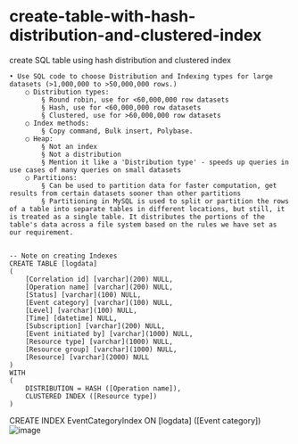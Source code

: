 # create-table-with-hash-distribution-and-clustered-index
create SQL table using hash distribution and clustered index


	• Use SQL code to choose Distribution and Indexing types for large datasets (>1,000,000 to >50,000,000 rows.)
		○ Distribution types: 
			§ Round robin, use for <60,000,000 row datasets
			§ Hash, use for <60,000,000 row datasets 
			§ Clustered, use for >60,000,000 row datasets
		○ Index methods: 
			§ Copy command, Bulk insert, Polybase.
		○ Heap:
			§ Not an index
			§ Not a distribution
			§ Mention it like a 'Distribution type' - speeds up queries in use cases of many queries on small datasets
		○ Partitions:
			§ Can be used to partition data for faster computation, get results from certain datasets sooner than other partitions
			§ Partitioning in MySQL is used to split or partition the rows of a table into separate tables in different locations, but still, it is treated as a single table. It distributes the portions of the table's data across a file system based on the rules we have set as our requirement.


	-- Note on creating Indexes
	CREATE TABLE [logdata]
	(
	    [Correlation id] [varchar](200) NULL,
	    [Operation name] [varchar](200) NULL,
	    [Status] [varchar](100) NULL,
	    [Event category] [varchar](100) NULL,
	    [Level] [varchar](100) NULL,
	    [Time] [datetime] NULL,
	    [Subscription] [varchar](200) NULL,
	    [Event initiated by] [varchar](1000) NULL,
	    [Resource type] [varchar](1000) NULL,
	    [Resource group] [varchar](1000) NULL,
	    [Resource] [varchar](2000) NULL
	)
	WITH  
	(   
	    DISTRIBUTION = HASH ([Operation name]),
	    CLUSTERED INDEX ([Resource type])
	)
	
CREATE INDEX EventCategoryIndex ON [logdata] ([Event category])![image](https://github.com/anthonynaciuk/create-table-with-hash-distribution-and-clustered-index/assets/114329733/aed2c67c-b509-4dbb-8e3c-e550f32d8895)
